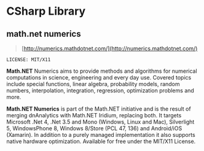 # CSharp Library

## math.net numerics

> [http://numerics.mathdotnet.com/](http://numerics.mathdotnet.com/)

	LICENSE: MIT/X11

**Math.NET** Numerics aims to provide methods and algorithms for numerical computations in science, engineering and every day use. Covered topics include special functions, linear algebra, probability models, random numbers, interpolation, integration, regression, optimization problems and more.

**Math.NET Numerics** is part of the Math.NET initiative and is the result of merging dnAnalytics with Math.NET Iridium, replacing both. It targets Microsoft .Net 4, .Net 3.5 and Mono (Windows, Linux and Mac), Silverlight 5, WindowsPhone 8, Windows 8/Store (PCL 47, 136) and Android/iOS (Xamarin). In addition to a purely managed implementation it also supports native hardware optimization. Available for free under the MIT/X11 License.

